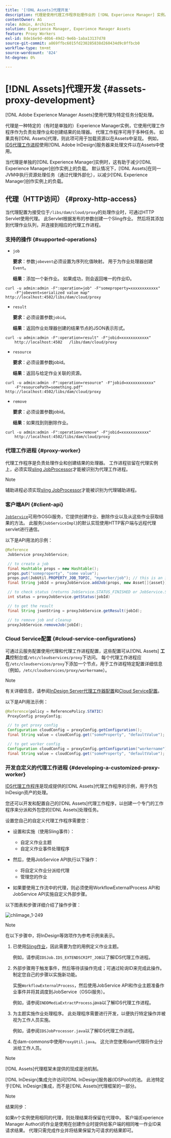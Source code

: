 ```yaml
---
title: '[!DNL Assets]代理开发'
description: 代理是使用代理工作程序处理作业的 [!DNL Experience Manager] 实例。 了解如何配置 [!DNL Experience Manager] 代理、支持的操作、代理组件以及如何开发自定义代理工作程序。
contentOwner: AG
role: Admin, Architect
solution: Experience Manager, Experience Manager Assets
feature: Proxy Workers
exl-id: 8de16e9d-40b6-49d2-9e6b-1aba13137d78
source-git-commit: a869ffbc6015fd230285838d260434d9c0ffbcb0
workflow-type: tm+mt
source-wordcount: '824'
ht-degree: 0%

---
```


# [!DNL Assets]代理开发 {#assets-proxy-development}

[!DNL Adobe Experience Manager Assets]使用代理为特定任务分配处理。

代理是一种特定的（有时是单独的）Experience Manager实例，它使用代理工作程序作为负责处理作业和创建结果的处理器。 代理工作程序可用于多种任务。 如果具有[!DNL Assets]代理，则此项可用于加载资源以在Assets中呈现。 例如，[IDS代理工作进程](indesign.md)使用[!DNL Adobe InDesign]服务器来处理文件以在Assets中使用。

当代理是单独的[!DNL Experience Manager]实例时，这有助于减少[!DNL Experience Manager]创作实例上的负载。 默认情况下，[!DNL Assets]在同一JVM中执行资源处理任务（通过代理外部化），以减少[!DNL Experience Manager]创作实例上的负载。

## 代理（HTTP访问） {#proxy-http-access}

当代理配置为接受位于`/libs/dam/cloud/proxy`的处理作业时，可通过HTTP Servlet使用代理。 此Servlet根据发布的参数创建一个Sling作业。 然后将其添加到代理作业队列，并连接到相应的代理工作进程。

### 支持的操作 {#supported-operations}

* `job`

  **要求**：参数`jobevent`必须设置为序列化值映射。 用于为作业处理器创建`Event`。

  **结果**：添加一个新作业。 如果成功，则会返回唯一的作业ID。

```shell
curl -u admin:admin -F":operation=job" -F"someproperty=xxxxxxxxxxxx"
    -F"jobevent=serialized value map" http://localhost:4502/libs/dam/cloud/proxy
```

* `result`

  **要求**：必须设置参数`jobid`。

  **结果**：返回作业处理器创建的结果节点的JSON表示形式。

```shell
curl -u admin:admin -F":operation=result" -F"jobid=xxxxxxxxxxxx"
    http://localhost:4502   /libs/dam/cloud/proxy
```

* `resource`

  **要求**：必须设置参数jobid。

  **结果**：返回与给定作业关联的资源。

```shell
curl -u admin:admin -F":operation=resource" -F"jobid=xxxxxxxxxxxx"
    -F"resourcePath=something.pdf" http://localhost:4502/libs/dam/cloud/proxy
```

* `remove`

  **要求**：必须设置参数jobid。

  **结果**：如果找到则删除作业。

```shell
curl -u admin:admin -F":operation=remove" -F"jobid=xxxxxxxxxxxx"
    http://localhost:4502/libs/dam/cloud/proxy
```

### 代理工作进程 {#proxy-worker}

代理工作程序是负责处理作业和创建结果的处理器。 工作进程驻留在代理实例上，必须实现[sling JobProcessor](https://sling.apache.org/site/eventing-and-jobs.html)才能被识别为代理工作进程。

>[!NOTE]
>
>辅助进程必须实现[sling JobProcessor](https://sling.apache.org/site/eventing-and-jobs.html)才能被识别为代理辅助进程。

### 客户端API {#client-api}

[`JobService`](https://developer.adobe.com/experience-manager/reference-materials/6-5-lts/javadoc/index.html)可用作OSGi服务，它提供创建作业、删除作业以及从这些作业获取结果的方法。 此服务(`JobServiceImpl`)的默认实现使用HTTP客户端与远程代理servlet进行通信。

以下是API用法的示例：

```java
@Reference
 JobService proxyJobService;

 // to create a job
 final Hashtable props = new Hashtable();
 props.put("someproperty", "some value");
 props.put(JobUtil.PROPERTY_JOB_TOPIC, "myworker/job"); // this is an identifier of the worker
 final String jobId = proxyJobService.addJob(props, new Asset[]{asset});

 // to check status (returns JobService.STATUS_FINISHED or JobService.STATUS_INPROGRESS)
 int status = proxyJobService.getStatus(jobId)

 // to get the result
 final String jsonString = proxyJobService.getResult(jobId);

 // to remove job and cleanup
 proxyJobService.removeJob(jobId);
```

### Cloud Service配置 {#cloud-service-configurations}

<!-- TBD: Cannot find com.day.cq.dam.api.proxy at https://developer.adobe.com/experience-manager/reference-materials/6-5-lts/javadoc/index.html which were generated in May 2020. Hiding this broken link for now.
>[!NOTE]
>
>Reference documentation for the proxy API is available under [`com.day.cq.dam.api.proxy`](https://developer.adobe.com/experience-manager/reference-materials/6-5-lts/javadoc/com/day/cq/dam/api/proxy/package-summary.html).
-->

可通过云服务配置使用代理和代理工作进程配置，这些配置可从[!DNL Assets] **工具**&#x200B;控制台或`/etc/cloudservices/proxy`下访问。 每个代理工作进程应在`/etc/cloudservices/proxy`下添加一个节点，用于工作进程特定配置详细信息（例如，`/etc/cloudservices/proxy/workername`）。

>[!NOTE]
>
>有关详细信息，请参阅[InDesign Server代理工作器配置](indesign.md#configuring-the-proxy-worker-for-indesign-server)和[Cloud Service配置](../sites-developing/extending-cloud-config.md)。

以下是API用法示例：

```java
@Reference(policy = ReferencePolicy.STATIC)
 ProxyConfig proxyConfig;

 // to get proxy config
 Configuration cloudConfig = proxyConfig.getConfiguration();
 final String value = cloudConfig.get("someProperty", "defaultValue");

 // to get worker config
 Configuration cloudConfig = proxyConfig.getConfiguration("workername");
 final String value = cloudConfig.get("someProperty", "defaultValue");
```

### 开发自定义的代理工作进程 {#developing-a-customized-proxy-worker}

[IDS代理工作程序](indesign.md)是现成提供的[!DNL Assets]代理工作程序的示例，用于外包InDesign资产的处理。

您还可以开发和配置自己的[!DNL Assets]代理工作程序，以创建一个专门的工作程序来分派和外包您的[!DNL Assets]处理任务。

设置您自己的自定义代理工作程序需要您：

* 设置和实施（使用Sling事件）：

   * 自定义作业主题
   * 自定义作业事件处理程序

* 然后，使用JobService API执行以下操作：

   * 将自定义作业分派给代理
   * 管理您的作业

* 如果要使用工作流中的代理，则必须使用WorkflowExternalProcess API和JobService API实施自定义外部步骤。

以下图表和步骤详细介绍了操作步骤：

![chlimage_1-249](assets/chlimage_1-249.png)

>[!NOTE]
>
>在以下步骤中，将InDesign等效项作为参考示例来表示。

1. 已使用[Sling作业](https://sling.apache.org/site/eventing-and-jobs.html)，因此需要为您的用例定义作业主题。

   例如，请参阅`IDSJob.IDS_EXTENDSCRIPT_JOB`以了解IDS代理工作进程。

1. 外部步骤用于触发事件，然后等待该操作完成；可通过轮询ID来完成此操作。 制定您自己的步骤以实施新功能。

   实施`WorkflowExternalProcess`，然后使用JobService API和作业主题准备作业事件并将其调度到JobService（OSGi服务）。

   例如，请参阅`INDDMediaExtractProcess`.java以了解IDS代理工作进程。

1. 为主题实施作业处理程序。 此处理程序需要进行开发，以便执行特定操作并被视为工作人员实施。

   例如，请参阅`IDSJobProcessor.java`以了解IDS代理工作进程。

1. 在dam-commons中使用`ProxyUtil.java`。 这允许您使用dam代理将作业分派给工作人员。

>[!NOTE]
>
>[!DNL Assets]代理框架未提供的现成是池机制。
>
>[!DNL InDesign]集成允许访问[!DNL InDesign]服务器(IDSPool)的池。 此池特定于[!DNL InDesign]集成，而不是[!DNL Assets]代理框架的一部分。

>[!NOTE]
>
>结果同步：
>
>如果n个实例使用相同的代理，则处理结果将保留在代理中。 客户端(Experience Manager Author)的作业是使用在创建作业时提供给客户端的相同唯一作业ID来请求结果。 代理只需完成作业并将结果保留为可请求的结果即可。
